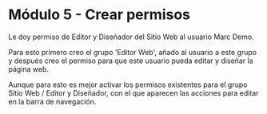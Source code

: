 # Módulo 5 - Crear permisos

Le doy permiso de Editor y Diseñador del Sitio Web al usuario Marc Demo.

Para esto primero creo el grupo 'Editor Web', añado al usuario a este grupo y después creo el permiso para que este usuario pueda editar y diseñar la página web.

Aunque para esto es mejor activar los permisos existentes para el grupo Sitio Web / Editor y Diseñador, con el que aparecen las acciones para editar en la barra de navegación.
